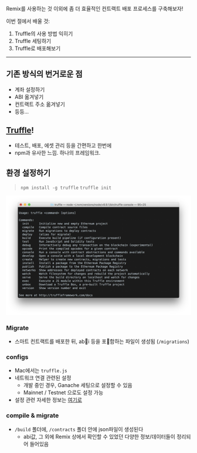 Remix를 사용하는 것 이외에 좀 더 효율적인 컨트랙트 배포 프로세스를 구축해보자!

이번 절에서 배울 것:
1. Truffle의 사용 방법 익히기
2. Truffle 세팅하기
3. Truffle로 배포해보기

----

## 기존 방식의 번거로운 점

- 계좌 설정하기
- ABI 옮겨넣기
- 컨트랙트 주소 옮겨넣기
- 등등...

## [Truffle](here)!

- 테스트, 배포, 에셋 관리 등을 간편하고 한번에
- npm과 유사한 느낌. 하나의 프레임워크.

## 환경 설정하기

> `npm install -g truffle`
> `truffle init`

![](console.png)

### Migrate

- 스마트 컨트랙트를 배포한 뒤, abi 등을 포함하는 파일이 생성됨 (`/migrations`)

### configs

- Mac에서는 `truffle.js`
- 네트워크 연결 관련된 설정
  - 개발 중인 경우, Ganache 세팅으로 설정할 수 있음
  - Mainnet / Testnet 으로도 설정 가능
- 설정 관련 자세한 정보는 [여기로](https://truffleframework.com/docs/truffle/reference/configuration)

### compile & migrate

- `/build` 폴더에, `/contracts` 폴더 안에 json파일이 생성된다
  - abi값, 그 외에 Remix 상에서 확인할 수 있었던 다양한 정보/데이터들이 정리되어 들어있음
